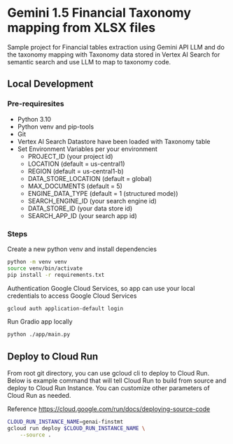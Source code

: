 # Gemini 1.5 Financial Taxonomy mapping from XLSX files

Sample project for Financial tables extraction using Gemini API LLM and do the taxonomy mapping with Taxonomy data stored in Vertex AI Search for semantic search and use LLM to map to taxonomy code.

## Local Development

### Pre-requiresites

- Python 3.10
- Python venv and pip-tools
- Git
- Vertex AI Search Datastore have been loaded with Taxonomy table
- Set Environment Variables per your environment
  - PROJECT_ID (your project id)
  - LOCATION (default = us-central1)
  - REGION (default = us-central1-b)
  - DATA_STORE_LOCATION (default = global)
  - MAX_DOCUMENTS (default = 5)
  - ENGINE_DATA_TYPE (default = 1 (structured mode))
  - SEARCH_ENGINE_ID (your search engine id)
  - DATA_STORE_ID (your data store id)
  - SEARCH_APP_ID (your search app id)

### Steps

Create a new python venv and install dependencies

```bash
python -m venv venv
source venv/bin/activate
pip install -r requirements.txt
```

Authentication Google Cloud Services, so app can use your local credentials to access Google Cloud Services

```bash
gcloud auth application-default login
```

Run Gradio app locally

```bash
python ./app/main.py
```

## Deploy to Cloud Run

From root git directory, you can use gcloud cli to deploy to Cloud Run.
Below is example command that will tell Cloud Run to build from source and deploy to Cloud Run Instance.
You can customize other parameters of Cloud Run as needed.

Reference https://cloud.google.com/run/docs/deploying-source-code

```bash
CLOUD_RUN_INSTANCE_NAME=genai-finstmt
gcloud run deploy $CLOUD_RUN_INSTANCE_NAME \
    --source .
```
